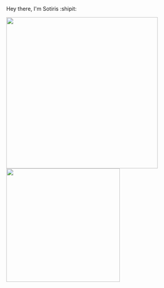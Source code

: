 Hey there, I'm Sotiris :shipit:

<img align="left" width=400 src="https://github-readme-stats.vercel.app/api?username=sotirismos&show_icons=true&theme=tokyonight" />

<img align="left" width=300 src="https://github-readme-stats.vercel.app/api/top-langs/?username=sotirismos&hide_progress=true&theme=tokyonight" />

